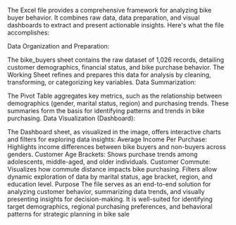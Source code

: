 The Excel file provides a comprehensive framework for analyzing bike buyer behavior. It combines raw data, data preparation, and visual dashboards to extract and present actionable insights. Here's what the file accomplishes:

Data Organization and Preparation:

The bike_buyers sheet contains the raw dataset of 1,026 records, detailing customer demographics, financial status, and bike purchase behavior.
The Working Sheet refines and prepares this data for analysis by cleaning, transforming, or categorizing key variables.
Data Summarization:

The Pivot Table aggregates key metrics, such as the relationship between demographics (gender, marital status, region) and purchasing trends.
These summaries form the basis for identifying patterns and trends in bike purchasing.
Data Visualization (Dashboard):

The Dashboard sheet, as visualized in the image, offers interactive charts and filters for exploring data insights:
Average Income Per Purchase: Highlights income differences between bike buyers and non-buyers across genders.
Customer Age Brackets: Shows purchase trends among adolescents, middle-aged, and older individuals.
Customer Commute: Visualizes how commute distance impacts bike purchasing.
Filters allow dynamic exploration of data by marital status, age bracket, region, and education level.
Purpose
The file serves as an end-to-end solution for analyzing customer behavior, summarizing data trends, and visually presenting insights for decision-making. It is well-suited for identifying target demographics, regional purchasing preferences, and behavioral patterns for strategic planning in bike sale
